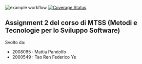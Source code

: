 ![example workflow](https://github.com/FedeYe/Assignment2/actions/workflows/main.yml/badge.svg)
[![Coverage Status](https://coveralls.io/repos/github/FedeYe/Assignment2/badge.svg?branch=master)](https://coveralls.io/github/FedeYe/Assignment2?branch=master)

## Assignment 2 del corso di MTSS (Metodi e Tecnologie per lo Sviluppo Software)

Svolto da:
- 2008085 : Mattia Pandolfo
- 2000549 : Tao Ren Federico Ye
